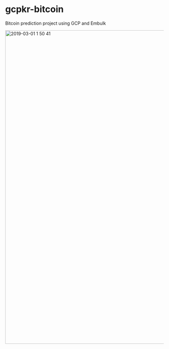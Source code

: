 # gcpkr-bitcoin 

Bitcoin prediction project using GCP and Embulk



<Architecture Image>

<img width="996" alt="2019-03-01 1 50 41" src="https://user-images.githubusercontent.com/31526201/53617168-65c13f80-3c29-11e9-8b78-39def97d36cb.png">
